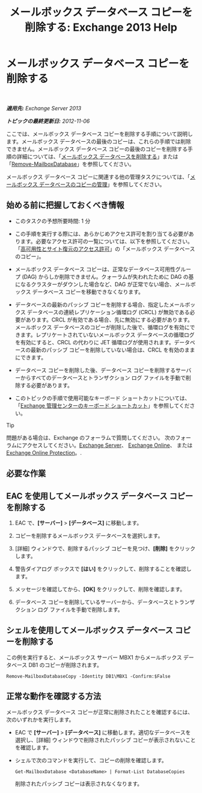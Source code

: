 ﻿---
title: 'メールボックス データベース コピーを削除する: Exchange 2013 Help'
TOCTitle: メールボックス データベース コピーを削除する
ms:assetid: 99fecdde-b158-4dfc-9ca7-ff7c0ada7819
ms:mtpsurl: https://technet.microsoft.com/ja-jp/library/Dd298164(v=EXCHG.150)
ms:contentKeyID: 48269849
ms.date: 05/23/2018
mtps_version: v=EXCHG.150
ms.translationtype: MT
---

# メールボックス データベース コピーを削除する

 

_**適用先:** Exchange Server 2013_

_**トピックの最終更新日:** 2012-11-06_

ここでは、メールボックス データベース コピーを削除する手順について説明します。メールボックス データベースの最後のコピーは、これらの手順では削除できません。メールボックス データベース コピーの最後のコピーを削除する手順の詳細については、「[メールボックス データベースを削除する](manage-mailbox-databases-in-exchange-2013-exchange-2013-help.md)」または「[Remove-MailboxDatabase](https://technet.microsoft.com/ja-jp/library/aa997931\(v=exchg.150\))」を参照してください。

メールボックス データベース コピーに関連する他の管理タスクについては、「[メールボックス データベースのコピーの管理](managing-mailbox-database-copies-exchange-2013-help.md)」を参照してください。

## 始める前に把握しておくべき情報

  - このタスクの予想所要時間: 1 分

  - この手順を実行する際には、あらかじめアクセス許可を割り当てる必要があります。必要なアクセス許可の一覧については、以下を参照してください。「[高可用性とサイト復元のアクセス許可](high-availability-and-site-resilience-permissions-exchange-2013-help.md)」の「メールボックス データベースのコピー」。

  - メールボックス データベース コピーは、正常なデータベース可用性グループ (DAG) からしか削除できません。クォーラムが失われたために DAG の基になるクラスターがダウンした場合など、DAG が正常でない場合、メールボックス データベース コピーを移動できなくなります。

  - データベースの最新のパッシブ コピーを削除する場合、指定したメールボックス データベースの連続レプリケーション循環ログ (CRCL) が無効である必要があります。CRCL が有効である場合、先に無効にする必要があります。メールボックス データベースのコピーが削除した後で、循環ログを有効にできます。レプリケートされていないメールボックス データベースの循環ログを有効にすると、CRCL の代わりに JET 循環ログが使用されます。データベースの最新のパッシブ コピーを削除していない場合は、CRCL を有効のままにできます。

  - データベース コピーを削除した後、データベース コピーを削除するサーバーからすべてのデータベースとトランザクション ログ ファイルを手動で削除する必要があります。

  - このトピックの手順で使用可能なキーボード ショートカットについては、「[Exchange 管理センターのキーボード ショートカット](keyboard-shortcuts-in-the-exchange-admin-center-exchange-online-protection-help.md)」を参照してください。


> [!TIP]
> 問題がある場合は、Exchange のフォーラムで質問してください。 次のフォーラムにアクセスしてください。<A href="https://go.microsoft.com/fwlink/p/?linkid=60612">Exchange Server</A>、 <A href="https://go.microsoft.com/fwlink/p/?linkid=267542">Exchange Online</A>、 または <A href="https://go.microsoft.com/fwlink/p/?linkid=285351">Exchange Online Protection</A>。.



## 必要な作業

## EAC を使用してメールボックス データベース コピーを削除する

1.  EAC で、**\[サーバー\]** \> **\[データベース\]** に移動します。

2.  コピーを削除するメールボックス データベースを選択します。

3.  \[詳細\] ウィンドウで、削除するパッシブ コピーを見つけ、**\[削除\]** をクリックします。

4.  警告ダイアログ ボックスで **\[はい\]** をクリックして、削除することを確認します。

5.  メッセージを確認してから、**\[OK\]** をクリックして、削除を確認します。

6.  データベース コピーを削除しているサーバーから、データベースとトランザクション ログ ファイルを手動で削除します。

## シェルを使用してメールボックス データベース コピーを削除する

この例を実行すると、メールボックス サーバー MBX1 からメールボックス データベース DB1 のコピーが削除されます。

    Remove-MailboxDatabaseCopy -Identity DB1\MBX1 -Confirm:$False

## 正常な動作を確認する方法

メールボックス データベース コピーが正常に削除されたことを確認するには、次のいずれかを実行します。

  - EAC で **\[サーバー\]** \> **\[データベース\]** に移動します。適切なデータベースを選択し、\[詳細\] ウィンドウで削除されたパッシブ コピーが表示されないことを確認します。

  - シェルで次のコマンドを実行して、コピーの削除を確認します。
    
        Get-MailboxDatabase <DatabaseName> | Format-List DatabaseCopies
    
    削除されたパッシブ コピーは表示されなくなります。

